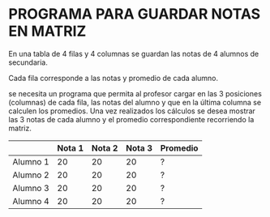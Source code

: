 # PROGRAMA PARA GUARDAR NOTAS EN MATRIZ

En una tabla de 4 filas y 4 columnas se guardan las notas de 4 alumnos de secundaria.

Cada fila corresponde a las notas y promedio de cada alumno.

se necesita un programa que permita al profesor cargar en las 3 posiciones (columnas) de cada fila, las notas del alumno y que en la última columna se calculen los promedios. Una vez realizados los cálculos se desea mostrar las 3 notas de cada alumno y el promedio correspondiente recorriendo la matriz.


|              | Nota 1       | Nota  2      | Nota 3       | Promedio |
|--------------|--------------|--------------|--------------|--------------|
| Alumno 1     |     20       |     20       |     20       |       ?      |
| Alumno 2     |     20       |     20       |     20       |       ?      |
| Alumno 3     |     20       |     20       |     20       |       ?      |
| Alumno 4     |     20       |     20       |     20       |       ?      |
